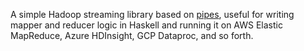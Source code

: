 A simple Hadoop streaming library based on [pipes](https://hackage.haskell.org/package/pipes),
useful for writing mapper and reducer logic in Haskell and running it on AWS Elastic MapReduce,
Azure HDInsight, GCP Dataproc, and so forth.
